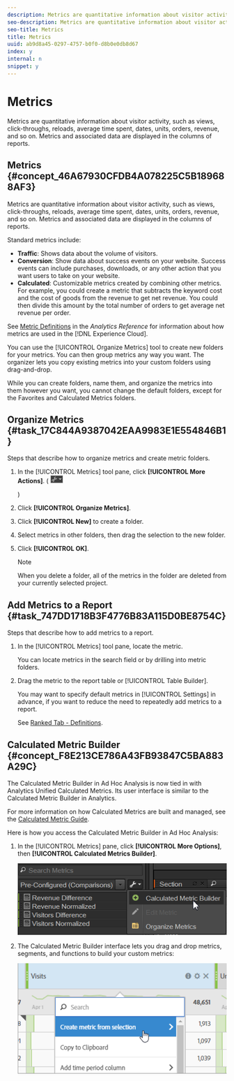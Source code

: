 ```yaml
---
description: Metrics are quantitative information about visitor activity, such as views, click-throughs, reloads, average time spent, dates, units, orders, revenue, and so on. Metrics and associated data are displayed in the columns of reports.
seo-description: Metrics are quantitative information about visitor activity, such as views, click-throughs, reloads, average time spent, dates, units, orders, revenue, and so on. Metrics and associated data are displayed in the columns of reports.
seo-title: Metrics
title: Metrics
uuid: ab9d8a45-0297-4757-b0f0-d8b0e0db8d67
index: y
internal: n
snippet: y
---
```


# Metrics

Metrics are quantitative information about visitor activity, such as views, click-throughs, reloads, average time spent, dates, units, orders, revenue, and so on. Metrics and associated data are displayed in the columns of reports.

## Metrics {#concept_46A67930CFDB4A078225C5B189688AF3}

Metrics are quantitative information about visitor activity, such as views, click-throughs, reloads, average time spent, dates, units, orders, revenue, and so on. Metrics and associated data are displayed in the columns of reports. 

Standard metrics include:

* **Traffic**: Shows data about the volume of visitors. 
* **Conversion**: Show data about success events on your website. Success events can include purchases, downloads, or any other action that you want users to take on your website. 
* **Calculated**: Customizable metrics created by combining other metrics. For example, you could create a metric that subtracts the keyword cost and the cost of goods from the revenue to get net revenue. You could then divide this amount by the total number of orders to get average net revenue per order.

See [Metric Definitions](https://marketing.adobe.com/resources/help/en_US/reference/index.html?f=metrics) in the *Analytics Reference* for information about how metrics are used in the [!DNL Experience Cloud].

You can use the [!UICONTROL Organize Metrics] tool to create new folders for your metrics. You can then group metrics any way you want. The organizer lets you copy existing metrics into your custom folders using drag-and-drop.

While you can create folders, name them, and organize the metrics into them however you want, you cannot change the default folders, except for the Favorites and Calculated Metrics folders. 

## Organize Metrics {#task_17C844A9387042EAA9983E1E554846B1}

Steps that describe how to organize metrics and create metric folders.

<!-- 

t_organize_metrics.xml

 -->

1. In the [!UICONTROL Metrics] tool pane, click **[!UICONTROL More Actions]**. (  ![](assets/tools_icon.png)

   )
1. Click **[!UICONTROL Organize Metrics]**.
1. Click **[!UICONTROL New]** to create a folder.
1. Select metrics in other folders, then drag the selection to the new folder.
1. Click **[!UICONTROL OK]**.

   >[!NOTE]
   >
   >When you delete a folder, all of the metrics in the folder are deleted from your currently selected project.

## Add Metrics to a Report {#task_747DD1718B3F4776B83A115D0BE8754C}

Steps that describe how to add metrics to a report.

<!-- 

t_add_metrics_dsc.xml

 -->

1. In the [!UICONTROL Metrics] tool pane, locate the metric.

   You can locate metrics in the search field or by drilling into metric folders. 

1. Drag the metric to the report table or [!UICONTROL Table Builder].

   You may want to specify default metrics in [!UICONTROL Settings] in advance, if you want to reduce the need to repeatedly add metrics to a report.

   See [Ranked Tab - Definitions](../../analyze/ad-hoc-analysis/c-global-settings.md#reference_FB9BADD7E3DA42C1BB2A02A6E9D5C1CF). 

## Calculated Metric Builder {#concept_F8E213CE786A43FB93847C5BA883A29C}

The Calculated Metric Builder in Ad Hoc Analysis is now tied in with Analytics Unified Calculated Metrics. Its user interface is similar to the Calculated Metric Builder in Analytics.

<!-- 

c_calc_metric_builder.xml

 -->

For more information on how Calculated Metrics are built and managed, see the [Calculated Metric Guide](https://marketing.adobe.com/resources/help/en_US/analytics/calcmetrics/).

Here is how you access the Calculated Metric Builder in Ad Hoc Analysis:

1. In the [!UICONTROL Metrics] pane, click **[!UICONTROL More Options]**, then **[!UICONTROL Calculated Metrics Builder]**.

   ![](assets/more_options_calc.png)

1. The Calculated Metric Builder interface lets you drag and drop metrics, segments, and functions to build your custom metrics:

   ![](assets/calc_metrics.png)

